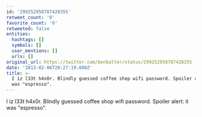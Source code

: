 ```yaml
---
id: '299252958787428355'
retweet_count: '0'
favorite_count: '0'
retweeted: false
entities:
  hashtags: []
  symbols: []
  user_mentions: []
  urls: []
original_url: https://twitter.com/benbalter/status/299252958787428355
date: '2013-02-06T20:27:19.000Z'
title: >-
  I iz l33t h4x0r. Blindly guessed coffee shop wifi password. Spoiler alert: it
  was "espresso".
---
```


I iz l33t h4x0r. Blindly guessed coffee shop wifi password. Spoiler alert: it was "espresso".